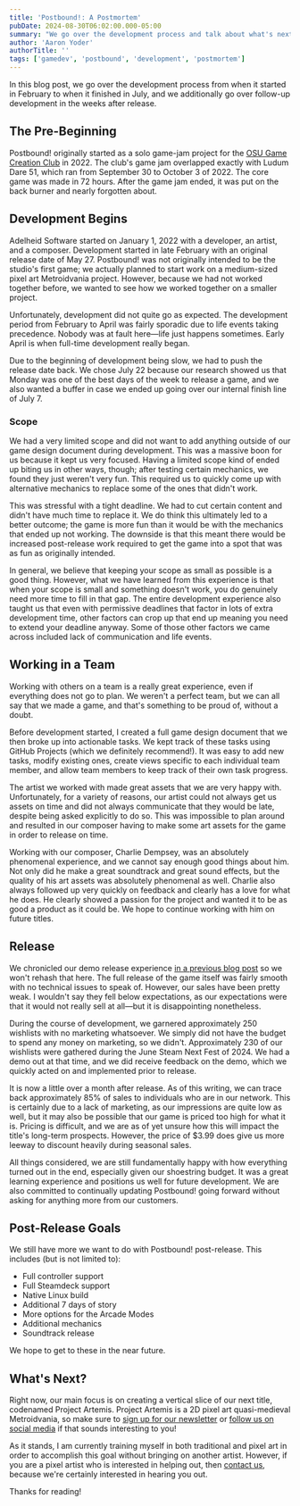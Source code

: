 ```yaml
---
title: 'Postbound!: A Postmortem'
pubDate: 2024-08-30T06:02:00.000-05:00
summary: "We go over the development process and talk about what's next."
author: 'Aaron Yoder'
authorTitle: ''
tags: ['gamedev', 'postbound', 'development', 'postmortem']
---
```


In this blog post, we go over the development process from when it started in February to when it finished in July, and we additionally go over follow-up development in the weeks after release.

## The Pre-Beginning

Postbound! originally started as a solo game-jam project for the [OSU Game Creation Club](https://org.osu.edu/gamedev/) in 2022. The club's game jam overlapped exactly with Ludum Dare 51, which ran from September 30 to October 3 of 2022. The core game was made in 72 hours. After the game jam ended, it was put on the back burner and nearly forgotten about.

## Development Begins

Adelheid Software started on January 1, 2022 with a developer, an artist, and a composer. Development started in late February with an original release date of May 27. Postbound! was not originally intended to be the studio's first game; we actually planned to start work on a medium-sized pixel art Metroidvania project. However, because we had not worked together before, we wanted to see how we worked together on a smaller project.

Unfortunately, development did not quite go as expected. The development period from February to April was fairly sporadic due to life events taking precedence. Nobody was at fault here—life just happens sometimes. Early April is when full-time development really began.

Due to the beginning of development being slow, we had to push the release date back. We chose July 22 because our research showed us that Monday was one of the best days of the week to release a game, and we also wanted a buffer in case we ended up going over our internal finish line of July 7.

### Scope

We had a very limited scope and did not want to add anything outside of our game design document during development. This was a massive boon for us because it kept us very focused. Having a limited scope kind of ended up biting us in other ways, though; after testing certain mechanics, we found they just weren't very fun. This required us to quickly come up with alternative mechanics to replace some of the ones that didn't work.

This was stressful with a tight deadline. We had to cut certain content and didn't have much time to replace it. We do think this ultimately led to a better outcome; the game is more fun than it would be with the mechanics that ended up not working. The downside is that this meant there would be increased post-release work required to get the game into a spot that was as fun as originally intended.

In general, we believe that keeping your scope as small as possible is a good thing. However, what we have learned from this experience is that when your scope is small and something doesn't work, you do genuinely need more time to fill in that gap. The entire development experience also taught us that even with permissive deadlines that factor in lots of extra development time, other factors can crop up that end up meaning you need to extend your deadline anyway. Some of those other factors we came across included lack of communication and life events.

## Working in a Team

Working with others on a team is a really great experience, even if everything does not go to plan. We weren't a perfect team, but we can all say that we made a game, and that's something to be proud of, without a doubt.

Before development started, I created a full game design document that we then broke up into actionable tasks. We kept track of these tasks using GitHub Projects (which we definitely recommend!). It was easy to add new tasks, modify existing ones, create views specific to each individual team member, and allow team members to keep track of their own task progress.

The artist we worked with made great assets that we are very happy with. Unfortunately, for a variety of reasons, our artist could not always get us assets on time and did not always communicate that they would be late, despite being asked explicitly to do so. This was impossible to plan around and resulted in our composer having to make some art assets for the game in order to release on time.

Working with our composer, Charlie Dempsey, was an absolutely phenomenal experience, and we cannot say enough good things about him. Not only did he make a great soundtrack and great sound effects, but the quality of his art assets was absolutely phenomenal as well. Charlie also always followed up very quickly on feedback and clearly has a love for what he does. He clearly showed a passion for the project and wanted it to be as good a product as it could be. We hope to continue working with him on future titles.

## Release

We chronicled our demo release experience [in a previous blog post](/blog/postbound-demo-release#issues) so we won't rehash that here. The full release of the game itself was fairly smooth with no technical issues to speak of. However, our sales have been pretty weak. I wouldn't say they fell below expectations, as our expectations were that it would not really sell at all—but it is disappointing nonetheless.

During the course of development, we garnered approximately 250 wishlists with no marketing whatsoever. We simply did not have the budget to spend any money on marketing, so we didn't. Approximately 230 of our wishlists were gathered during the June Steam Next Fest of 2024. We had a demo out at that time, and we did receive feedback on the demo, which we quickly acted on and implemented prior to release.

It is now a little over a month after release. As of this writing, we can trace back approximately 85% of sales to individuals who are in our network. This is certainly due to a lack of marketing, as our impressions are quite low as well, but it may also be possible that our game is priced too high for what it is. Pricing is difficult, and we are as of yet unsure how this will impact the title's long-term prospects. However, the price of $3.99 does give us more leeway to discount heavily during seasonal sales.

All things considered, we are still fundamentally happy with how everything turned out in the end, especially given our shoestring budget. It was a great learning experience and positions us well for future development. We are also committed to continually updating Postbound! going forward without asking for anything more from our customers.

## Post-Release Goals

We still have more we want to do with Postbound! post-release. This includes (but is not limited to):
* Full controller support
* Full Steamdeck support
* Native Linux build
* Additional 7 days of story
* More options for the Arcade Modes
* Additional mechanics
* Soundtrack release

We hope to get to these in the near future.

## What's Next?

Right now, our main focus is on creating a vertical slice of our next title, codenamed Project Artemis. Project Artemis is a 2D pixel art quasi-medieval Metroidvania, so make sure to [sign up for our newsletter](/) or [follow us on social media](/contact) if that sounds interesting to you!

As it stands, I am currently training myself in both traditional and pixel art in order to accomplish this goal without bringing on another artist. However, if you are a pixel artist who is interested in helping out, then [contact us](/contact), because we're certainly interested in hearing you out.

Thanks for reading!
